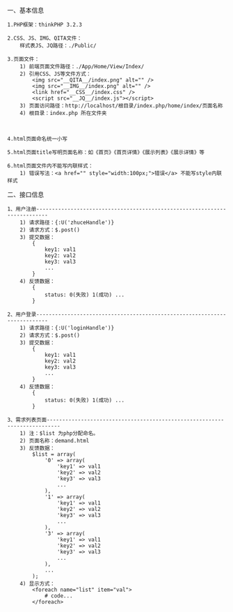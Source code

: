 一、基本信息

    1.PHP框架：thinkPHP 3.2.3

    2.CSS、JS、IMG、QITA文件：
        样式表JS、JQ路径：./Public/

    3.页面文件：
        1) 前端页面文件路径：./App/Home/View/Index/
        2) 引用CSS、JS等文件方式：
            <img src="__QITA__/index.png" alt="" />
            <img src="__IMG__/index.png" alt="" />
            <link href="__CSS__/index.css" />
            <script src="__JQ__/index.js"></script>
        3) 页面访问路径：http://localhost/根目录/index.php/home/index/页面名称
        4) 根目录：index.php 所在文件夹



    4.html页面命名统一小写

    5.html页面title写明页面名称：如《首页》《首页详情》《展示列表》《展示详情》等

    6.html页面文件内不能写内联样式：
        1) 错误写法：<a href="" style="width:100px;">错误</a> 不能写style内联样式




二、接口信息

    1、用户注册--------------------------------------------------------------------------
        1) 请求路径：{:U('zhuceHandle')}
        2) 请求方式：$.post()
        3) 提交数据：
            {
                key1: val1
                key2: val2
                key3: val3
                ...
            }
        4) 反馈数据：
            {
                status: 0(失败) 1(成功) ...
            }

    2、用户登录--------------------------------------------------------------------------
        1) 请求路径：{:U('loginHandle')}
        2) 请求方式：$.post()
        3) 提交数据：
            {
                key1: val1
                key2: val2
                key3: val3
                ...
            }
        4) 反馈数据：
            {
                status: 0(失败) 1(成功) ...
            }

    3、需求列表页面--------------------------------------------------------------------------
        1) 注：$list 为php分配命名。
        2) 页面名称：demand.html
        3) 反馈数据：
            $list = array(
                '0' => array(
                    'key1' => val1
                    'key2' => val2
                    'key3' => val3
                    ...
                ),
                '1' => array(
                    'key1' => val1
                    'key2' => val2
                    'key3' => val3
                    ...
                ),
                '3' => array(
                    'key1' => val1
                    'key2' => val2
                    'key3' => val3
                    ...
                ),
                ...
            );
        4) 显示方式：
            <foreach name="list" item="val">
                # code...
            </foreach>


